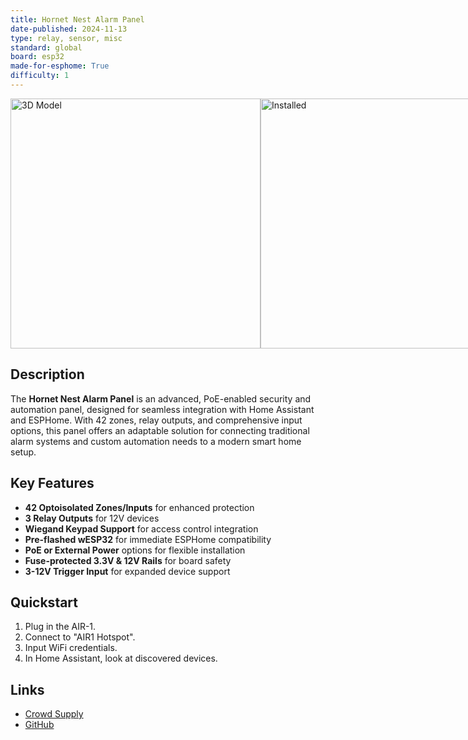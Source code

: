 ```yaml
---
title: Hornet Nest Alarm Panel
date-published: 2024-11-13
type: relay, sensor, misc
standard: global
board: esp32
made-for-esphome: True
difficulty: 1
---
```


<div style="display: flex; justify-content: space-between;">
  <img src="https://github.com/taconsultingllc/hornet-nest-alarm-panel/tree/main/images/3D_AlarmPanel_2024-10-06.png" alt="3D Model" width="400"/>
  <img src="https://github.com/taconsultingllc/hornet-nest-alarm-panel/tree/main/images/hornet-nest-operational.jpg" alt="Installed" width="400"/>
</div>

## Description

The **Hornet Nest Alarm Panel** is an advanced, PoE-enabled security and automation panel, designed for seamless integration with Home Assistant and ESPHome. With 42 zones, relay outputs, and comprehensive input options, this panel offers an adaptable solution for connecting traditional alarm systems and custom automation needs to a modern smart home setup.

## Key Features
- **42 Optoisolated Zones/Inputs** for enhanced protection
- **3 Relay Outputs** for 12V devices
- **Wiegand Keypad Support** for access control integration
- **Pre-flashed wESP32** for immediate ESPHome compatibility
- **PoE or External Power** options for flexible installation
- **Fuse-protected 3.3V & 12V Rails** for board safety
- **3-12V Trigger Input** for expanded device support

## Quickstart

1. Plug in the AIR-1.
2. Connect to "AIR1 Hotspot".
3. Input WiFi credentials.
4. In Home Assistant, look at discovered devices.

## Links

- [Crowd Supply](https://www.crowdsupply.com/technology-automation-consulting/hornet-nest-alarm-panel)
- [GitHub](https://github.com/taconsultingllc/hornet-nest-alarm-panel/tree/main)

